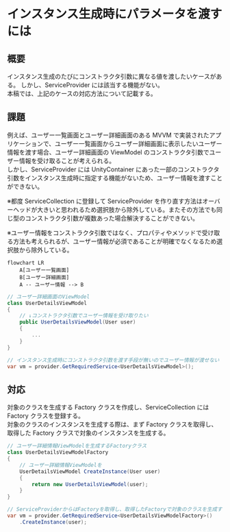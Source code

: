 # インスタンス生成時にパラメータを渡すには

## 概要
インスタンス生成のたびにコンストラクタ引数に異なる値を渡したいケースがある。
しかし、ServiceProvider には該当する機能がない。  
本稿では、上記のケースの対応方法について記載する。

## 課題  
例えば、ユーザー一覧画面とユーザー詳細画面のある MVVM で実装されたアプリケーションで、ユーザー一覧画面からユーザー詳細画面に表示したいユーザー情報を渡す場合、ユーザー詳細画面の ViewModel のコンストラクタ引数でユーザー情報を受け取ることが考えられる。  
しかし、ServiceProvider には UnityContainer にあった一部のコンストラクタ引数をインスタンス生成時に指定する機能がないため、ユーザー情報を渡すことができない。

※都度 ServiceCollection に登録して ServiceProvider を作り直す方法はオーバーヘッドが大きいと思われるため選択肢から除外している。またその方法でも同じ型のコンストラクタ引数が複数あった場合解決することができない。  

※ユーザー情報をコンストラクタ引数ではなく、プロパティやメソッドで受け取る方法も考えられるが、ユーザー情報が必須であることが明確でなくなるため選択肢から除外している。

```mermaid
flowchart LR
    A[ユーザー一覧画面]
    B[ユーザー詳細画面]
    A -- ユーザー情報 --> B
```

```cs
// ユーザー詳細画面のViewModel
class UserDetailsViewModel
{
    // ↓コンストラクタ引数でユーザー情報を受け取りたい
    public UserDetailsViewModel(User user)
    {
        ...
    }
}
```

```cs
// インスタンス生成時にコンストラクタ引数を渡す手段が無いのでユーザー情報が渡せない
var vm = provider.GetRequiredService<UserDetailsViewModel>();
```

## 対応
対象のクラスを生成する Factory クラスを作成し、ServiceCollection には Factory クラスを登録する。  
対象のクラスのインスタンスを生成する際は、まず Factory クラスを取得し、取得した Factory クラスで対象のインスタンスを生成する。

```cs
// ユーザー詳細情報ViewModelを生成するFactoryクラス
class UserDetailsViewModelFactory
{
    // ユーザー詳細情報ViewModelを
    UserDetailsViewModel CreateInstance(User user)
    {
        return new UserDetailsViewModel(user);
    }
}
```

```cs
// ServiceProviderからはFactoryを取得し、取得したFactoryで対象のクラスを生成する
var vm = provider.GetRequiredService<UserDetailsViewModelFactory>()
    .CreateInstance(user);
```
